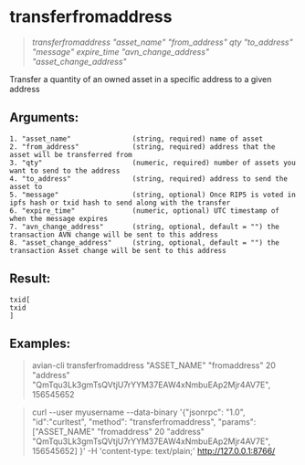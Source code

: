 # transferfromaddress

> *transferfromaddress "asset_name" "from_address" qty "to_address" "message" expire_time "avn_change_address" "asset_change_address"*

Transfer a quantity of an owned asset in a specific address to a given address

## Arguments:
```
1. "asset_name"               (string, required) name of asset
2. "from_address"             (string, required) address that the asset will be transferred from
3. "qty"                      (numeric, required) number of assets you want to send to the address
4. "to_address"               (string, required) address to send the asset to
5. "message"                  (string, optional) Once RIP5 is voted in ipfs hash or txid hash to send along with the transfer
6. "expire_time"              (numeric, optional) UTC timestamp of when the message expires
7. "avn_change_address"       (string, optional, default = "") the transaction AVN change will be sent to this address
8. "asset_change_address"     (string, optional, default = "") the transaction Asset change will be sent to this address
```

## Result:
```
txid[ 
txid
]
```

## Examples:

> avian-cli transferfromaddress "ASSET_NAME" "fromaddress" 20 "address" "QmTqu3Lk3gmTsQVtjU7rYYM37EAW4xNmbuEAp2Mjr4AV7E", 156545652

> curl --user myusername --data-binary '{"jsonrpc": "1.0", "id":"curltest", "method": "transferfromaddress", "params": ["ASSET_NAME" "fromaddress" 20 "address" "QmTqu3Lk3gmTsQVtjU7rYYM37EAW4xNmbuEAp2Mjr4AV7E", 156545652] }' -H 'content-type: text/plain;' http://127.0.0.1:8766/
